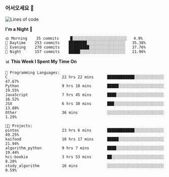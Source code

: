 ### 어서오세요 👋

<!--START_SECTION:waka-->
![Lines of code](https://img.shields.io/badge/From%20Hello%20World%20I%27ve%20Written-374278%20lines%20of%20code-blue)

**I'm a Night 🦉** 

```text
🌞 Morning    35 commits     █░░░░░░░░░░░░░░░░░░░░░░░░   4.9% 
🌆 Daytime    253 commits    ████████░░░░░░░░░░░░░░░░░   35.38% 
🌃 Evening    270 commits    █████████░░░░░░░░░░░░░░░░   37.76% 
🌙 Night      157 commits    █████░░░░░░░░░░░░░░░░░░░░   21.96%

```


📊 **This Week I Spent My Time On** 

```text
💬 Programming Languages: 
C                        22 hrs 22 mins      ████████████░░░░░░░░░░░░░   47.67% 
Python                   9 hrs 10 mins       █████░░░░░░░░░░░░░░░░░░░░   19.55% 
JavaScript               7 hrs 45 mins       ████░░░░░░░░░░░░░░░░░░░░░   16.52% 
JSX                      6 hrs 30 mins       ███░░░░░░░░░░░░░░░░░░░░░░   13.88% 
Other                    36 mins             ░░░░░░░░░░░░░░░░░░░░░░░░░   1.29%

🐱‍💻 Projects: 
pintos                   23 hrs 6 mins       ████████████░░░░░░░░░░░░░   49.25% 
kaifood                  10 hrs 17 mins      █████░░░░░░░░░░░░░░░░░░░░   21.94% 
algorithm_python         9 hrs 7 mins        ████░░░░░░░░░░░░░░░░░░░░░   19.44% 
hci-bookie               3 hrs 53 mins       ██░░░░░░░░░░░░░░░░░░░░░░░   8.28% 
study_algorithm          16 mins             ░░░░░░░░░░░░░░░░░░░░░░░░░   0.59%

```


<!--END_SECTION:waka-->
